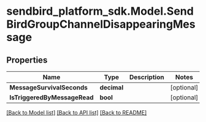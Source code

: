 
# sendbird_platform_sdk.Model.SendBirdGroupChannelDisappearingMessage

## Properties

Name | Type | Description | Notes
------------ | ------------- | ------------- | -------------
**MessageSurvivalSeconds** | **decimal** |  | [optional] 
**IsTriggeredByMessageRead** | **bool** |  | [optional] 

[[Back to Model list]](../README.md#documentation-for-models)
[[Back to API list]](../README.md#documentation-for-api-endpoints)
[[Back to README]](../README.md)

